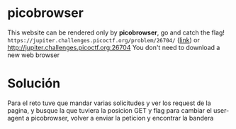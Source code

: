 # picobrowser
This website can be rendered only by **picobrowser**, go and catch the flag! `https://jupiter.challenges.picoctf.org/problem/26704/` ([link](https://jupiter.challenges.picoctf.org/problem/26704/)) or http://jupiter.challenges.picoctf.org:26704
You don't need to download a new web browser
# Solución
Para el reto tuve que mandar varias solicitudes y ver los request de la pagina, y busque la que tuviera la posicion GET y flag para cambiar el user-agent a picobrowser, volver a enviar la peticion y encontrar la bandera
